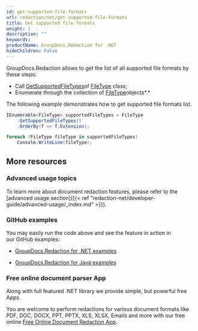 ```yaml
---
id: get-supported-file-formats
url: redaction/net/get-supported-file-formats
title: Get supported file formats
weight: 1
description: ""
keywords: 
productName: GroupDocs.Redaction for .NET
hideChildren: False
---
```

GroupDocs.Redaction allows to get the list of all supported file formats by these steps:

*   Call [GetSupportedFileTypes](https://apireference.groupdocs.com/net/redaction/groupdocs.redaction/filetype/methods/getsupportedfiletypes)of [FileType](https://apireference.groupdocs.com/net/redaction/groupdocs.redaction/filetype) class;
*   Enumerate through the collection of [FileType](https://apireference.groupdocs.com/net/redaction/groupdocs.redaction/filetype)objects*.*

The following example demonstrates how to get supported file formats list.

```csharp
IEnumerable<FileType> supportedFileTypes = FileType
	.GetSupportedFileTypes()
	.OrderBy(f => f.Extension);

foreach (FileType fileType in supportedFileTypes)
	Console.WriteLine(fileType);
```

## More resources

### Advanced usage topics

To learn more about document redaction features, please refer to the [advanced usage section]({{< ref "redaction-net/developer-guide/advanced-usage/_index.md" >}}).

### GitHub examples

You may easily run the code above and see the feature in action in our GitHub examples:

*   [GroupDocs.Redaction for .NET examples](https://github.com/groupdocs-redaction/GroupDocs.Redaction-for-.NET)
    
*   [GroupDocs.Redaction for Java examples](https://github.com/groupdocs-redaction/GroupDocs.Redaction-for-Java)
    

### Free online document parser App

Along with full featured .NET library we provide simple, but powerful free Apps.

You are welcome to perform redactions for various document formats like PDF, DOC, DOCX, PPT, PPTX, XLS, XLSX, Emails and more with our free online [Free Online Document Redaction App](https://products.groupdocs.app/redaction).
